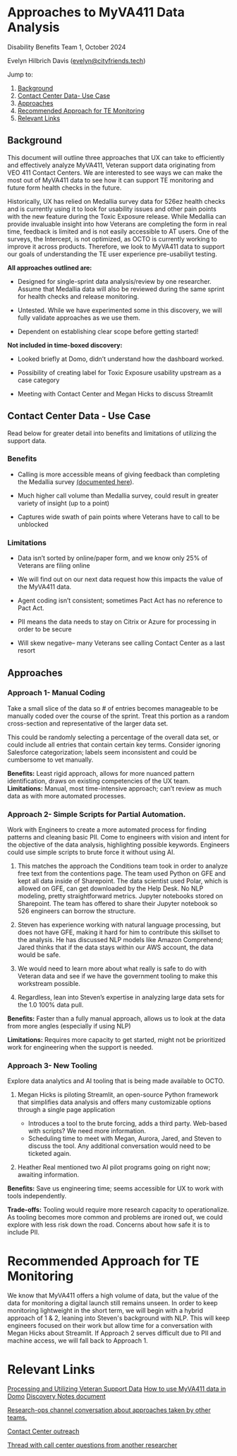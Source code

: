 # Approaches to MyVA411 Data Analysis

Disability Benefits Team 1, October 2024

Evelyn Hilbrich Davis (evelyn@cityfriends.tech)

Jump to: 
1. [Background](#background) 
2. [Contact Center Data- Use Case](#Contact-Center-Data-Use-Case)
3. [Approaches](#approaches)
4. [Recommended Approach for TE Monitoring](#Recommended-Approach-for-TE-Monitoring)
5. [Relevant Links](#relevant-links)

## Background

This document will outline three approaches that UX can take to efficiently and effectively analyze MyVA411, Veteran support data originating from VEO 411 Contact Centers. We are interested to see ways we can make the most out of MyVA411 data to see how it can support TE monitoring and future form health checks in the future. 

Historically, UX has relied on Medallia survey data for 526ez health checks and is currently using it to look for usability issues and other pain points with the new feature during the Toxic Exposure release. While Medallia can provide invaluable insight into how Veterans are completing the form in real time, feedback is limited and is not easily accessible to AT users. One of the surveys, the Intercept, is not optimized, as OCTO is currently working to improve it across products. Therefore, we look to MyVA411 data to support our goals of understanding the TE user experience pre-usabiliyt testing. 


**All approaches outlined are:**

-   Designed for single-sprint data analysis/review by one researcher. Assume that Medallia data will also be reviewed during the same sprint for health checks and release monitoring.
    
-   Untested. While we have experimented some in this discovery, we will fully validate approaches as we use them.
    
-   Dependent on establishing clear scope before getting started!
      

**Not included in time-boxed discovery:**

-   Looked briefly at Domo, didn’t understand how the dashboard worked.
    
-   Possibility of creating label for Toxic Exposure usability upstream as a case category
    
-   Meeting with Contact Center and Megan Hicks to discuss Streamlit
    

## Contact Center Data - Use Case

Read below for greater detail into benefits and limitations of utilizing the support data.

### Benefits

-   Calling is more accessible means of giving feedback than completing the Medallia survey [(documented here](https://github.com/department-of-veterans-affairs/va.gov-research-repository/issues/352)).
    
-   Much higher call volume than Medallia survey, could result in greater variety of insight (up to a point)
    
-   Captures wide swath of pain points where Veterans have to call to be unblocked
    

### Limitations

-   Data isn’t sorted by online/paper form, and we know only 25% of Veterans are filing online
    

-   We will find out on our next data request how this impacts the value of the MyVA411 data.
    

-   Agent coding isn’t consistent; sometimes Pact Act has no reference to Pact Act.
    
-   PII means the data needs to stay on Citrix or Azure for processing in order to be secure
    
-   Will skew negative– many Veterans see calling Contact Center as a last resort
    
## Approaches

### Approach 1- Manual Coding

Take a small slice of the data so # of entries becomes manageable to be manually coded over the course of the sprint. Treat this portion as a random cross-section and representative of the larger data set.

This could be randomly selecting a percentage of the overall data set, or could include all entries that contain certain key terms. Consider ignoring Salesforce categorization; labels seem inconsistent and could be cumbersome to vet manually.

**Benefits:** Least rigid approach, allows for more nuanced pattern identification, draws on existing competencies of the UX team.  
**Limitations:** Manual, most time-intensive approach; can’t review as much data as with more automated processes.

### Approach 2- Simple Scripts for Partial Automation.

Work with Engineers to create a more automated process for finding patterns and cleaning basic PII. Come to engineers with vision and intent for the objective of the data analysis, highlighting possible keywords. Engineers could use simple scripts to brute force it without using AI.

1.  This matches the approach the Conditions team took in order to analyze free text from the contentions page. The team used Python on GFE and kept all data inside of Sharepoint. The data scientist used Polar, which is allowed on GFE, can get downloaded by the Help Desk. No NLP modeling, pretty straightforward metrics. Jupyter notebooks stored on Sharepoint. The team has offered to share their Jupyter notebook so 526 engineers can borrow the structure.
    
2.  Steven has experience working with natural language processing, but does not have GFE, making it hard for him to contribute this skillset to the analysis. He has discussed NLP models like Amazon Comprehend; Jared thinks that if the data stays within our AWS account, the data would be safe.
    

1.  We would need to learn more about what really is safe to do with Veteran data and see if we have the government tooling to make this workstream possible.
    
2.  Regardless, lean into Steven’s expertise in analyzing large data sets for the 1.0 100% data pull.
    

  

**Benefits:** Faster than a fully manual approach, allows us to look at the data from more angles (especially if using NLP)

**Limitations:** Requires more capacity to get started, might not be prioritized work for engineering when the support is needed.

### Approach 3- New Tooling

Explore data analytics and AI tooling that is being made available to OCTO.

1.  Megan Hicks is piloting Streamlit, an open-source Python framework that simplifies data analysis and offers many customizable options through a single page application
    - Introduces a tool to the brute forcing, adds a third party. Web-based with scripts? We need more information.
    - Scheduling time to meet with Megan, Aurora, Jared, and Steven to discuss the tool. Any additional conversation would need to be ticketed again.
    
2.  Heather Real mentioned two AI pilot programs going on right now; awaiting information.
    

**Benefits:** Save us engineering time; seems accessible for UX to work with tools independently.

**Trade-offs:** Tooling would require more research capacity to operationalize. As tooling becomes more common and problems are ironed out, we could explore with less risk down the road. Concerns about how safe it is to include PII.

# Recommended Approach for TE Monitoring
We know that MyVA411 offers a high volume of data, but the value of the data for monitoring a digital launch still remains unseen. In order to keep monitoring lightweight in the short term, we will begin with a hybrid approach of 1 & 2, leaning into Steven's background with NLP. This will keep engineers focused on their work but allow time for a conversation with Megan Hicks about Streamlit. If Approach 2 serves difficult due to PII and machine access, we will fall back to Approach 1. 

# Relevant Links
[Processing and Utilizing Veteran Support Data](https://depo-platform-documentation.scrollhelp.site/analytics-monitoring/accessing-and-utilizing-contact-center-data)
[How to use MyVA411 data in Domo](https://depo-platform-documentation.scrollhelp.site/analytics-monitoring/how-to-use-contact-center-data-in-domo)
[Discovery Notes document](https://docs.google.com/document/d/1vOy9Yyemm2AeMSC9NQBukWoaz67RNWt5pWkqSZ2OWpI/edit)

  

[Research-ops channel conversation about approaches taken by other teams.](https://dsva.slack.com/archives/C0216PL32HJ/p1728312464840329)

[Contact Center outreach](https://dsva.slack.com/archives/CNCEXNXK4/p1727103863129169)

[Thread with call center questions from another researcher](https://dsva.slack.com/archives/CNCEXNXK4/p1712594869499179)

